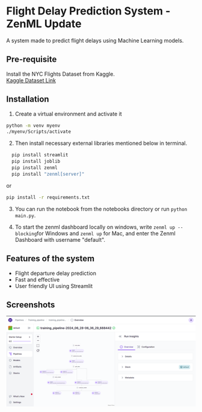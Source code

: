 # Flight Delay Prediction System - ZenML Update

A system made to predict flight delays using Machine Learning models.


## Pre-requisite

Install the NYC Flights Dataset from Kaggle.<br>
[Kaggle Dataset Link](https://www.kaggle.com/varunmarvah/nyc-flights-dataset-exploratory-analysis)


## Installation 

1. Create a virtual environment and activate it
  ```bash
  python -m venv myenv
  ./myenv/Scripts/activate
```

2. Then install necessary external libraries mentioned below in terminal.

```bash
  pip install streamlit
  pip install joblib
  pip install zenml
  pip install "zenml[server]"
```
or 
```bash
pip install -r requirements.txt

```

3. You can run the notebook from the notebooks directory or run ```python main.py```. 

4. To start the zenml dashboard locally on windows, write  ```zenml up --blocking```for Windows and  ```zenml up``` for Mac, and enter the Zenml Dashboard with username "default".


## Features of the system

- Flight departure delay prediction
- Fast and effective
- User friendly UI using Streamlit


## Screenshots
![Demo](https://github.com/ayush9h/Flight-Delay-Prediction-System/blob/main/notebooks/Screenshot%202024-06-28%20121823.png)
